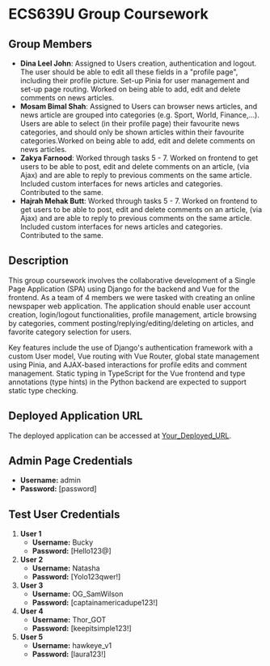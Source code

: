 # ECS639U Group Coursework

## Group Members

- **Dina Leel John**: Assigned to Users creation, authentication and logout. The user should be able to edit all these fields in a "profile page", including their profile picture. Set-up Pinia for user management and set-up page routing. Worked on being able to add, edit and delete comments on news articles.
- **Mosam Bimal Shah**: Assigned to Users can browser news articles, and news article are grouped into categories (e.g. Sport, World, Finance,…). Users are able to select (in their profile page) their favourite news categories, and should only be shown articles within their favourite categories.Worked on being able to add, edit and delete comments on news articles.
- **Zakya Farnood**: Worked through tasks 5 - 7. Worked on frontend to get users to be able to post, edit and delete comments on an article, (via Ajax) and are able to reply to previous comments on the same article. Included custom interfaces for news articles and categories. Contributed to the same.
- **Hajrah Mehak Butt**: Worked through tasks 5 - 7. Worked on frontend to get users to be able to post, edit and delete comments on an article, (via Ajax) and are able to reply to previous comments on the same article. Included custom interfaces for news articles and categories. Contributed to the same.

## Description

This group coursework involves the collaborative development of a Single Page Application (SPA) using Django for the backend and Vue for the frontend. As a team of 4 members we were tasked with creating an online newspaper web application. The application should enable user account creation, login/logout functionalities, profile management, article browsing by categories, comment posting/replying/editing/deleting on articles, and favorite category selection for users.

Key features include the use of Django's authentication framework with a custom User model, Vue routing with Vue Router, global state management using Pinia, and AJAX-based interactions for profile edits and comment management. Static typing in TypeScript for the Vue frontend and type annotations (type hints) in the Python backend are expected to support static type checking.

## Deployed Application URL

The deployed application can be accessed at [Your_Deployed_URL](https://www.example.com).

## Admin Page Credentials

- **Username:** admin
- **Password:** [password]

## Test User Credentials

1. **User 1**
   - **Username:** Bucky
   - **Password:** [Hello123@]
2. **User 2**
   - **Username:** Natasha
   - **Password:** [Yolo123qwer!]
3. **User 3**
   - **Username:** OG_SamWilson
   - **Password:** [captainamericadupe123!]
4. **User 4**
   - **Username:** Thor_GOT
   - **Password:** [keepitsimple123!]
5. **User 5**
   - **Username:** hawkeye_v1
   - **Password:** [laura123!]